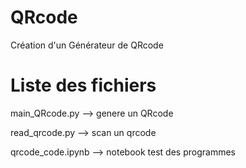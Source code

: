 # QRcode
Création d'un Générateur de QRcode

# Liste des fichiers

main_QRcode.py --> genere un QRcode

read_qrcode.py --> scan un qrcode

qrcode_code.ipynb --> notebook test des programmes 
